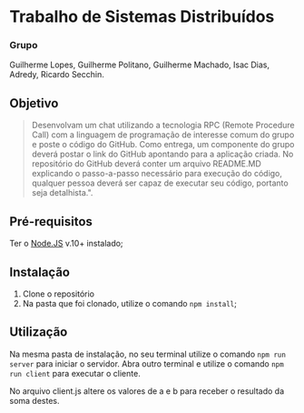 # Trabalho de Sistemas Distribuídos

### Grupo
Guilherme Lopes, Guilherme Politano, Guilherme Machado, Isac Dias, Adredy, Ricardo Secchin.

## Objetivo
> Desenvolvam um chat utilizando a tecnologia RPC (Remote Procedure Call) com a linguagem de programação de interesse comum do grupo e poste o código do GitHub. Como entrega, um componente do grupo deverá postar o link do GitHub apontando para a aplicação criada. No repositório do GitHub deverá conter um arquivo README.MD explicando o passo-a-passo necessário para execução do código, qualquer pessoa deverá ser capaz de executar seu código, portanto seja detalhista.".

## Pré-requisitos
Ter o [Node.JS](https://nodejs.org/en/) v.10+ instalado;

## Instalação
1. Clone o repositório
2. Na pasta que foi clonado, utilize o comando `npm install`;

## Utilização

Na mesma pasta de instalação, no seu terminal utilize o comando `npm run server` para iniciar o servidor. Abra outro terminal e utilize o comando `npm run client` para executar o cliente.

No arquivo client.js altere os valores de a e b para receber o resultado da soma destes.

